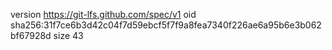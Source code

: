 version https://git-lfs.github.com/spec/v1
oid sha256:31f7ce6b3d42c04f7d59ebcf5f7f9a8fea7340f226ae6a95b6e3b062bf67928d
size 43
